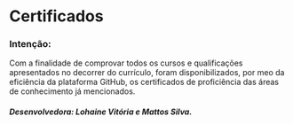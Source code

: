 # Certificados
### Intenção:
  Com a finalidade de comprovar todos os cursos e qualificações apresentados no decorrer do currículo, foram disponibilizados, por meo da eficiência da plataforma GitHub, os certificados de proficiência das áreas de conhecimento já mencionados. 
##### Desenvolvedora: Lohaine Vitória e Mattos Silva.
